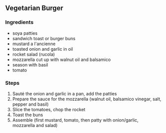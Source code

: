 ## Vegetarian Burger


### Ingredients

- soya patties 
- sandwich toast or burger buns
- mustard a l'ancienne
- toasted onion and garlic in oil
- rocket salad (rucola)
- mozzarella cut up with walnut oil and balsamico
- season with basil
- tomato

### Steps

1. Sauté the onion and garlic in a pan, add the patties
2. Prepare the sauce for the mozzarella (walnut oil, balsamico vinegar, salt, pepper and basil)
3. Slice the tomatoes, chop the rocket
4. Toast the buns
5. Assemble (first mustard, tomato, then patty with onion/garlic, mozzarella and salad)
